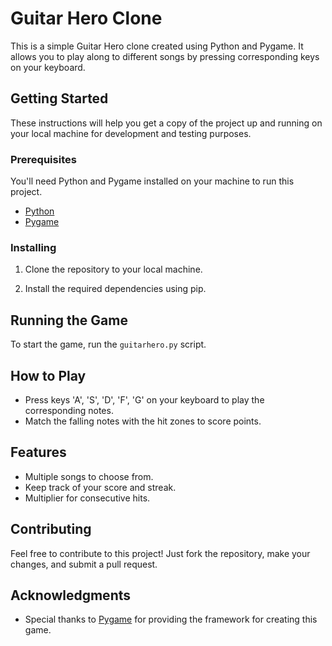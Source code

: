 # Guitar Hero Clone

This is a simple Guitar Hero clone created using Python and Pygame. It allows you to play along to different songs by pressing corresponding keys on your keyboard.

## Getting Started

These instructions will help you get a copy of the project up and running on your local machine for development and testing purposes.

### Prerequisites

You'll need Python and Pygame installed on your machine to run this project.

- [Python](https://www.python.org/downloads/)
- [Pygame](https://www.pygame.org/download.shtml)

### Installing

1. Clone the repository to your local machine.


2. Install the required dependencies using pip.


## Running the Game

To start the game, run the `guitarhero.py` script.


## How to Play

- Press keys 'A', 'S', 'D', 'F', 'G' on your keyboard to play the corresponding notes.
- Match the falling notes with the hit zones to score points.

## Features

- Multiple songs to choose from.
- Keep track of your score and streak.
- Multiplier for consecutive hits.

## Contributing

Feel free to contribute to this project! Just fork the repository, make your changes, and submit a pull request.



## Acknowledgments

- Special thanks to [Pygame](https://www.pygame.org) for providing the framework for creating this game.


